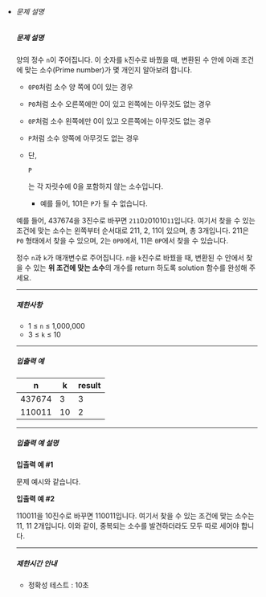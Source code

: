 - ###### 문제 설명

  ##### 문제 설명

  양의 정수 `n`이 주어집니다. 이 숫자를 `k`진수로 바꿨을 때, 변환된 수 안에 아래 조건에 맞는 소수(Prime number)가 몇 개인지 알아보려 합니다.

  - `0P0`처럼 소수 양 쪽에 0이 있는 경우

  - `P0`처럼 소수 오른쪽에만 0이 있고 왼쪽에는 아무것도 없는 경우

  - `0P`처럼 소수 왼쪽에만 0이 있고 오른쪽에는 아무것도 없는 경우

  - `P`처럼 소수 양쪽에 아무것도 없는 경우

  - 단,

     

    ```
    P
    ```

    는 각 자릿수에 0을 포함하지 않는 소수입니다.

    - 예를 들어, 101은 `P`가 될 수 없습니다.

  예를 들어, 437674을 3진수로 바꾸면 `211`0`2`01010`11`입니다. 여기서 찾을 수 있는 조건에 맞는 소수는 왼쪽부터 순서대로 211, 2, 11이 있으며, 총 3개입니다. 211은 `P0` 형태에서 찾을 수 있으며, 2는 `0P0`에서, 11은 `0P`에서 찾을 수 있습니다.

  정수 `n`과 `k`가 매개변수로 주어집니다. `n`을 `k`진수로 바꿨을 때, 변환된 수 안에서 찾을 수 있는 **위 조건에 맞는 소수**의 개수를 return 하도록 solution 함수를 완성해 주세요.

  ------

  ##### 제한사항

  - 1 ≤ `n` ≤ 1,000,000
  - 3 ≤ `k` ≤ 10

  ------

  ##### 입출력 예

  | n      | k    | result |
  | ------ | ---- | ------ |
  | 437674 | 3    | 3      |
  | 110011 | 10   | 2      |

  ------

  ##### 입출력 예 설명

  **입출력 예 #1**

  문제 예시와 같습니다.

  **입출력 예 #2**

  110011을 10진수로 바꾸면 110011입니다. 여기서 찾을 수 있는 조건에 맞는 소수는 11, 11 2개입니다. 이와 같이, 중복되는 소수를 발견하더라도 모두 따로 세어야 합니다.

  ------

  ##### 제한시간 안내

  - 정확성 테스트 : 10초